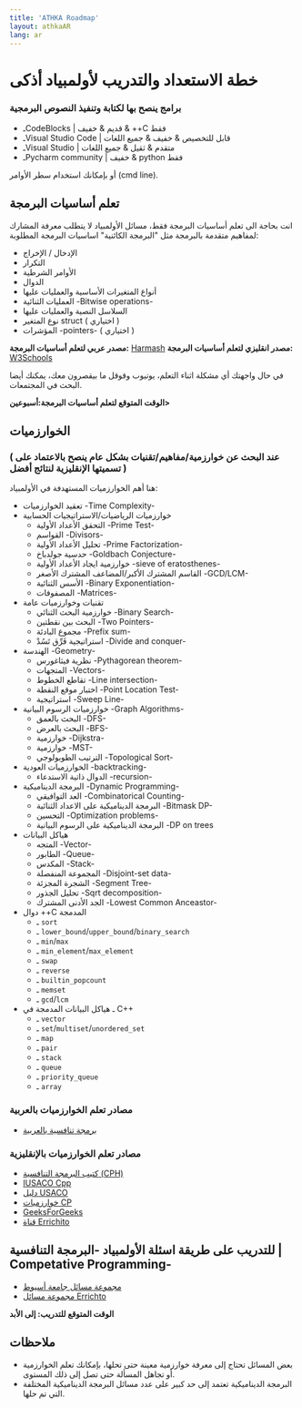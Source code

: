 ```yaml
---
title: 'ATHKA Roadmap'
layout: athkaAR
lang: ar
---
```

# خطة الاستعداد والتدريب لأولمبياد أذكى
### برامج ينصح بها لكتابة وتنفيذ النصوص البرمجية
- ـCodeBlocks | قديم & خفيف & ++C فقط
- ـVisual Studio Code | قابل للتخصيص & خفيف & جميع اللغات
- ـVisual Studio | متقدم & ثقيل & جميع اللغات
- ـPycharm community | خفيف & python فقط

أو بإمكانك استخدام سطر الأوامر (cmd line).

## تعلم أساسيات البرمجة
انت بحاجة الى تعلم أساسيات البرمجة فقط، مسائل الأولمبياد لا يتطلب معرفة المشارك لمفاهيم متقدمة بالبرمجة مثل "البرمجة الكائنية"
اساسيات البرمجة المطلوبة: 
- الإدخال / الإخراج
- التكرار
- الأوامر الشرطية
- الدوال 
- أنواع المتغيرات الأساسية والعمليات عليها
- العمليات الثنائية -Bitwise operations-
- السلاسل النصية والعمليات عليها
- نوع المتغير struct ( اختياري ) 
- المؤشرات -pointers- ( اختياري )

**مصدر عربي لتعلم أساسيات البرمجة:** [Harmash](https://harmash.com/tutorials/cplusplus/overview)
**مصدر انقليزي لتعلم أساسيات البرمجة:** [W3Schools](https://www.w3schools.com/cpp/)

في حال واجهتك أي مشكلة اثناء التعلم، يوتيوب وقوقل ما بيقصرون معك، يمكنك أيضا البحث في المجتمعات.


**الوقت المتوقع لتعلم أساسيات البرمجة:أسبوعين>**

## الخوارزميات
### ( عند البحث عن خوارزمية/مفاهيم/تقنيات بشكل عام ينصح بالاعتماد على تسميتها الإنقليزية لنتائج أفضل )
هنا أهم الخوارزميات المستهدفة في الأولمبياد:
- تعقيد الخوارزميات -Time Complexity-
- خوارزميات الرياضيات/الاستراتيجيات الحسابية
  - التحقق الأعداد الأولية -Prime Test-
  - القواسم -Divisors-
  - تحليل الأعداد الأولية -Prime Factorization-
  - حدسية جولدباخ -Goldbach Conjecture-
  - خوارزمية ايجاد الأعداد الأولية -sieve of eratosthenes-
  - القاسم المشترك الأكبر/المضاعف المشترك الأصغر -GCD/LCM-
  - الأسس الثنائية -Binary Exponentiation-
  - المصفوفات -Matrices-
- تقنيات وخوارزميات عامة
  - خوارزمية البحث الثنائي -Binary Search-
  - البحث بين نقطتين -Two Pointers-
  - مجموع البادئة -Prefix sum-
  - استراتيجية فَرِّق تَسُدْ -Divide and conquer-
- الهندسة -Geometry-
  - نظرية فيثاغورس -Pythagorean theorem-
  - المتجهات -Vectors-
  - تقاطع الخطوط -Line intersection-
  - اختبار موقع النقطة -Point Location Test-
  - استراتيجية -Sweep Line-
- خوارزميات الرسوم البيانية -Graph Algorithms-
  - البحث بالعمق -DFS-
  - البحث بالعرض -BFS-
  - خوارزمية -Dijkstra-
  - خوارزمية -MST-
  - الترتيب الطوبولوجي -Topological Sort-
- الخوارزميات العودية -backtracking-
  - الدوال ذاتية الاستدعاء -recursion- 
- البرمجة الديناميكية -Dynamic Programming-
  - العد التوافيقي -Combinatorical Counting-
  - البرمجة الديناميكية على الاعداد الثنائية -Bitmask DP-
  - التحسين -Optimization problems-
  - البرمجة الديناميكية على الرسوم البيانية -DP on trees
- هياكل البيانات
  - المتجه -Vector-
  - الطابور -Queue-
  - المكدس -Stack-
  - المجموعة المنفصلة -Disjoint-set data-
  - الشجرة المجزئة -Segment Tree-
  - تحليل الجذور -Sqrt decomposition-
  - الجد الأدنى المشترك -Lowest Common Anceastor-
- دوال ++C المدمجة
  - ـ `sort`
  - ـ `lower_bound`/`upper_bound`/`binary_search`
  - ـ `min`/`max`
  - ـ `min_element`/`max_element`
  - ـ `swap`
  - ـ `reverse`
  - ـ `builtin_popcount`
  - ـ `memset`
  - ـ `gcd`/`lcm`
- ـ هياكل البيانات المدمجة في C++
  - ـ `vector`
  - ـ `set`/`multiset`/`unordered_set`
  - ـ `map`
  - ـ `pair`
  - ـ `stack`
  - ـ `queue`
  - ـ `priority_queue`
  - ـ `array`

### مصادر تعلم الخوارزميات بالعربية
- [برمجة تنافسية بالعربية](https://www.youtube.com/@ArabicCompetitiveProgramming) 
<!-- - مدونة البرمجة التنافسية العربية -->

### مصادر تعلم الخوارزميات بالإنقليزية
- [كتيب البرمجة التنافسية (CPH)](https://cses.fi/book/book.pdf)
- [IUSACO Cpp](https://darrenyao.com/usacobook/cpp.pdf)
- [دليل USACO](https://usaco.guide/)
- [خوارزميات CP](https://cp-algorithms.com/)
- [GeeksForGeeks](https://www.geeksforgeeks.org/competitive-programming-a-complete-guide/)
- [قناة Errichito](https://www.youtube.com/c/Errichto)


## للتدريب على طريقة اسئلة الأولمبياد -البرمجة التنافسية | Competative Programming-
- [مجموعة مسائل جامعة أسيوط](https://codeforces.com/group/MWSDmqGsZm/contests)
- [مجموعة مسائل Errichto](https://codeforces.com/group/yg7WhsFsAp/contests)

**الوقت المتوقع للتدريب: إلى الأبد**

## ملاحظات
- بعض المسائل تحتاج إلى معرفة خوارزمية معينة حتى تحلها، بإمكانك تعلم الخوارزمية أو تجاهل المسألة حتى تصل إلى ذلك المستوى.
- البرمجة الديناميكية تعتمد إلى حد كبير على عدد مسائل البرمجة الديناميكية المختلفة التي تم حلها.
